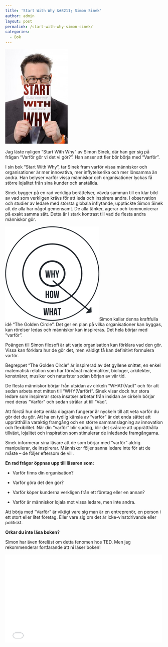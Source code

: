 ```yaml
---
title: 'Start With Why &#8211; Simon Sinek'
author: admin
layout: post
permalink: /start-with-why-simon-sinek/
categories:
  - Bok
---
```


<img src="/images/uploads/2012/12/image5-199x300.jpg" alt="" title="Simon Sinek" class="alignright" />

Jag läste nyligen &#8220;Start With Why&#8221; av Simon Sinek, där han ger sig på frågan &#8220;Varför gör vi det vi gör?&#8221;. Han anser att fler bör börja med &#8220;Varför&#8221;.

I sin bok &#8220;Start With Why&#8221;, tar Sinek fram varför vissa människor och organisationer är mer innovativa, mer inflytelserika och mer lönsamma än andra. Han belyser varför vissa människor och organisationer lyckas få större lojalitet från sina kunder och anställda.

Sinek bygger på en rad verkliga berättelser, vävda samman till en klar bild av vad som verkligen krävs för att leda och inspirera andra. I observation och studier av ledare med största globala inflytande, upptäckte Simon Sinek att de alla har något gemensamt. De alla tänker, agerar och kommunicerar på exakt samma sätt. Detta är i stark kontrast till vad de flesta andra människor gör.

<img src="/images/uploads/2012/12/startwithwhy1-300x300.png" alt="start with why" width="300" height="300" class="alignleft" />Simon kallar denna kraftfulla idé &#8220;The Golden Circle&#8221;. Det ger en plan på vilka organisationer kan byggas, kan rörelser ledas och människor kan inspireras. Det hela börjar med &#8220;varför&#8221;. 

Poängen till Simon filosofi är att varje organisation kan förklara vad den gör. Vissa kan förklara hur de gör det, men väldigt få kan definitivt formulera varför.

Begreppet &#8220;The Golden Circle&#8221; är inspirerad av det gyllene snittet, en enkel matematisk relation som har förvånat matematiker, biologer, arkitekter, konstnärer, musiker och naturister sedan början av vår tid.

De flesta människor börjar från utsidan av cirkeln &#8220;WHAT(Vad)&#8221; och för att sedan arbeta mot mitten till &#8220;WHY(Varför)&#8221;. Sinek visar dock hur stora ledare som inspirerar stora insatser arbetar från insidan av cirkeln börjar med deras &#8220;Varför&#8221; och sedan strålar ut till &#8220;Vad&#8221;.

Att förstå hur detta enkla diagram fungerar är nyckeln till att veta varför du gör det du gör. Att ha en tydlig känsla av &#8220;varför&#8221; är det enda sättet att upprätthålla varaktig framgång och en större sammanslagning av innovation och flexibilitet. När din &#8220;varför&#8221; blir suddig, blir det svårare att upprätthålla tillväxt, lojalitet och inspiration som stimulerar de inledande framgångarna. 

Sinek informerar sina läsare att de som börjar med &#8220;varför&#8221; aldrig manipulerar, de inspirerar. Människor följer sanna ledare inte för att de måste &#8211; de följer eftersom de vill.

**En rad frågor öppnas upp till läsaren som:**

- Varför finns din organisation? 

- Varför göra det den gör? 

- Varför köper kunderna verkligen från ett företag eller en annan? 

- Varför är människor lojala mot vissa ledare, men inte andra. 

Att börja med &#8220;Varför&#8221; är viktigt vare sig man är en entreprenör, en person i ett stort eller litet företag. Eller vare sig om det är icke-vinstdrivande eller politiskt.

**Orkar du inte läsa boken?**

Simon har även föreläst om detta fenomen hos TED. Men jag rekommenderar fortfarande att ni läser boken!

<iframe src="//player.vimeo.com/video/40979758" width="500" height="281" frameborder="0" webkitallowfullscreen mozallowfullscreen allowfullscreen></iframe>
